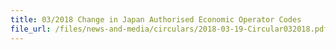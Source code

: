 ```yaml
---
title: 03/2018 Change in Japan Authorised Economic Operator Codes
file_url: /files/news-and-media/circulars/2018-03-19-Circular032018.pdf
---
```

